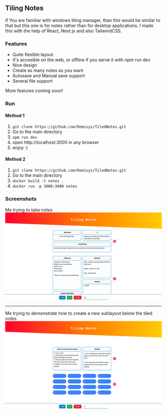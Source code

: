 ## **Tiling Notes**

If You are familiar with windows tiling manager, than this would be similar to that but this one is for notes rather than for desktop applications.
I made this with the help of React, Next.js and also TailwindCSS. 

### **Features**
- Quite flexible layout
- It's accesible on the web, or offline if you serve it with npm run dev
- Nice design
- Create as many notes as you want
- Autosave and Manual save support
- Several file support

More features coming soon!

### **Run**

#### **Method 1**
1. `git clone https://github.com/Remisys/TiledNotes.git`
2. Go to the main directory
3. `npm run dev`
4. open http://localhost:3000 in any browser
5. enjoy :)


#### **Method 2**
1. `git clone https://github.com/Remisys/TiledNotes.git`
2. Go to the main directory
3. `docker build -t notes .`
4. `docker run -p 3000:3000 notes` 


### **Screenshots**

Me trying to take notes
![screenshot 1](./public/Screenshot1.png)

---

Me trying to demonstrate how to create a new sublayout below the tiled notes
![screenshot 2](./public/Screenshot2.png)